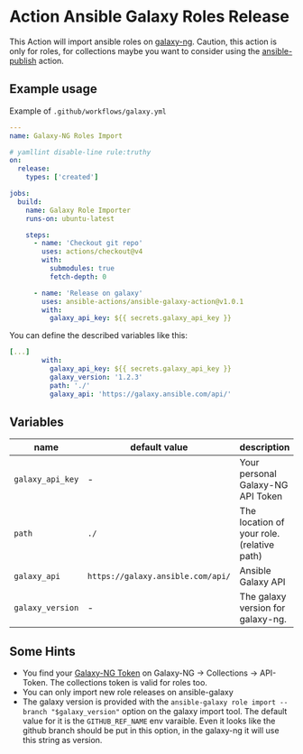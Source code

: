  Action Ansible Galaxy Roles Release
===============================

This Action will import ansible roles on [galaxy-ng](https://galaxy.ansible.com). Caution, this action is only for roles, for collections maybe you want to consider using the [ansible-publish](https://github.com/marketplace/actions/ansible-publish) action.

## Example usage
Example of ``.github/workflows/galaxy.yml``
```yaml
---
name: Galaxy-NG Roles Import

# yamllint disable-line rule:truthy
on:
  release:
    types: ['created']

jobs:
  build:
    name: Galaxy Role Importer
    runs-on: ubuntu-latest

    steps:
      - name: 'Checkout git repo'
        uses: actions/checkout@v4
        with:
          submodules: true
          fetch-depth: 0

      - name: 'Release on galaxy'
        uses: ansible-actions/ansible-galaxy-action@v1.0.1
        with:
          galaxy_api_key: ${{ secrets.galaxy_api_key }}
```

You can define the described variables like this:
```yaml
[...]
        with:
          galaxy_api_key: ${{ secrets.galaxy_api_key }}
          galaxy_version: '1.2.3'
          path: './'
          galaxy_api: 'https://galaxy.ansible.com/api/'
```

## Variables

| name | default value | description |
| --- | --- | --- |
| ``galaxy_api_key`` | - | Your personal Galaxy-NG API Token |
| ``path`` | ``./`` | The location of your role. (relative path) |
| ``galaxy_api`` | ``https://galaxy.ansible.com/api/`` | Ansible Galaxy API |
| ``galaxy_version`` | - | The galaxy version for galaxy-ng.|
## Some Hints
+ You find your [Galaxy-NG Token](https://galaxy.ansible.com/ui/token/) on Galaxy-NG -> Collections -> API-Token. The collections token is valid for roles too.
+ You can only import new role releases on ansible-galaxy
+ The galaxy version is provided with the ``ansible-galaxy role import --branch "$galaxy_version"`` option on the galaxy import tool. The default value for it is the ``GITHUB_REF_NAME`` env varaible. Even it looks like the github branch should be put in this option, in the galaxy-ng it will use this string as version.
